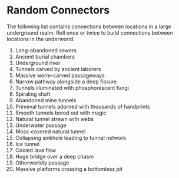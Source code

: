 # Random Connectors

The following list contains connections between locations in a large underground realm. Roll once or twice to build connections between locations in the underworld.

1. Long-abandoned sewers
2. Ancient burial chambers
3. Underground river
4. Tunnels carved by ancient laborers
5. Massive worm-carved passageways
6. Narrow pathway alongside a deep fissure
7. Tunnels illuminated with phosphorescent fungi
8. Spiraling shaft
9. Abandoned mine tunnels
10. Primeval tunnels adorned with thousands of handprints
11. Smooth tunnels bored out with magic
12. Natural tunnel strewn with webs
13. Underwater passage
14. Moss-covered natural tunnel
15. Collapsing sinkhole leading to tunnel network
16. Ice tunnel
17. Cooled lava flow
18. Huge bridge over a deep chasm
19. Otherworldly passage
20. Massive platforms crossing a bottomless pit
